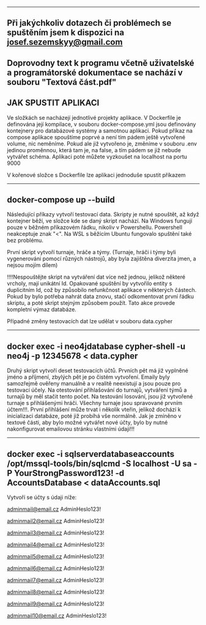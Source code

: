 
-----------------------------------------------
Při jakýchkoliv dotazech či problémech se spuštěním jsem k dispozici na josef.sezemskyy@gmail.com
-----------------------------------------------
Doprovodny text k programu včetně uživatelské a programátorské dokumentace se nachází v souboru "Textová část.pdf"
------------------------------------------------
JAK SPUSTIT APLIKACI
------------------------------------------------

Ve složkách se nacházejí jednotlivé projekty aplikace. V Dockerfile je definována její kompilace, v souboru docker-compose.yml jsou definovány kontejnery pro databázové systémy a samotnou aplikaci. 
Pokud příkaz na compose aplikace spouštíme poprvé a není tím pádem ještě vytvořené volume, nic neměníme. Pokud ale již vytvořeno je, změníme v souboru .env jedinou proměnnou, která tam 
je, na false, a tím pádem se již nebude vytvářet schéma. Aplikaci poté můžete vyzkoušet na localhost na portu 9000

V kořenové složce s Dockerfile lze aplikaci jednoduše spustit příkazem 

-------------------------
docker-compose up --build
-------------------------


Následující příkazy vytvoří testovací data. Skripty je nutné spouštět, až když kontejner běží, ve složce kde se daný skript nachází. Na Windows fungují pouze v běžném příkazovém řádku, 
nikoliv v Powershellu. Powershell neakceptuje znak "<". Na WSL s běžícím Ubuntu fungovalo spuštění také bez problému.

První skript vytvoří turnaje, hráče a týmy. (Turnaje, hráči i týmy byli vygenerováni pomocí různých nástrojů, aby byla zajištěna diverzita jmen, a nejsou mojím dílem)

!!!!Nespouštějte skript na vytváření dat více než jednou, jelikož některé vrcholy, mají unikátní Id. Opakované spuštění by vytvořilo entity s duplicitním Id, což by způsobilo nefunkčnost
aplikace v některých částech. Pokud by bylo potřeba nahrát data znovu, stačí odkomentovat první řádku skriptu, a poté skript stejným způsobem použít. Tato akce provede kompletní
výmaz databáze.

Případné změny testovacích dat lze udělat v souboru data.cypher

----------------------------------------------------------------------------
docker exec -i neo4jdatabase cypher-shell -u neo4j -p 12345678 < data.cypher
----------------------------------------------------------------------------

Druhý skript vytvoří deset testovacích účtů. Prvních pět má již vyplněné jméno a příjmení, zbylých pět je po čistém vytvoření. Emaily byly samozřejmě ověřeny manuálně a v realitě 
neexistují a jsou pouze pro testovací účely. Na otestování přihlašování do turnajů, vytváření týmů a turnajů by měl stačit tento počet. Na testování losování, jsou již vytvořené turnaje
s přihlášenými hráči. Všechny turnaje jsou spravované prvním účtem!!!. První přihlášení může trvat i několik vteřin, jelikož dochází k inicializaci databáze, poté již probíhá vše normálně. 
Jak je zmíněno v textové části, aby bylo možné vytvářet nové účty, bylo by nutné nakonfigurovat emailovou stránku vlastními údaji!!!

--------------------------------------------------------------------------------------------------------------------------------------------------------
docker exec -i sqlserverdatabaseaccounts /opt/mssql-tools/bin/sqlcmd -S localhost -U sa -P YourStrongPassword123! -d AccountsDatabase < dataAccounts.sql
--------------------------------------------------------------------------------------------------------------------------------------------------------

Vytvoří se účty s údaji níže:

adminmail@email.cz
AdminHeslo123!

adminmail2@email.cz
AdminHeslo123!

adminmail3@email.cz
AdminHeslo123!

adminmail4@email.cz
AdminHeslo123!

adminmail5@email.cz
AdminHeslo123!

adminmail6@email.cz
AdminHeslo123!

adminmail7@email.cz
AdminHeslo123!

adminmail8@email.cz
AdminHeslo123!

adminmail9@email.cz
AdminHeslo123!

adminmail10@email.cz
AdminHeslo123!
